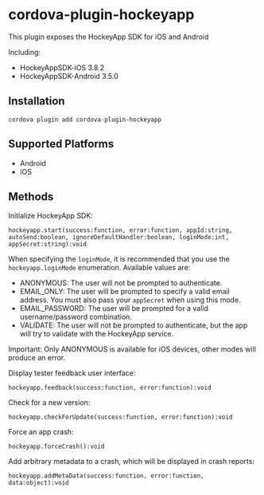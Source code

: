 # cordova-plugin-hockeyapp

This plugin exposes the HockeyApp SDK for iOS and Android

Including:

* HockeyAppSDK-iOS 3.8.2
* HockeyAppSDK-Android 3.5.0

## Installation

    cordova plugin add cordova-plugin-hockeyapp

## Supported Platforms

- Android
- iOS

## Methods

Initialize HockeyApp SDK:
```
hockeyapp.start(success:function, error:function, appId:string, autoSend:boolean, ignoreDefaultHandler:boolean, loginMode:int, appSecret:string):void
```



When specifying the `loginMode`, it is recommended that you use the `hockeyapp.loginMode` enumeration. Available values are:

- ANONYMOUS: The user will not be prompted to authenticate.
- EMAIL_ONLY: The user will be prompted to specify a valid email address. You must also pass your `appSecret` when using this mode.
- EMAIL_PASSWORD: The user will be prompted for a valid username/password combination.
- VALIDATE: The user will not be prompted to authenticate, but the app will try to validate with the HockeyApp service.

Important: Only ANONYMOUS is available for iOS devices, other modes will produce an error.

Display tester feedback user interface:
```
hockeyapp.feedback(success:function, error:function):void
```

Check for a new version:
```
hockeyapp.checkForUpdate(success:function, error:function):void
```

Force an app crash:
```
hockeyapp.forceCrash():void
```

Add arbitrary metadata to a crash, which will be displayed in crash reports:
```
hockeyapp.addMetaData(success:function, error:function, data:object):void
```
